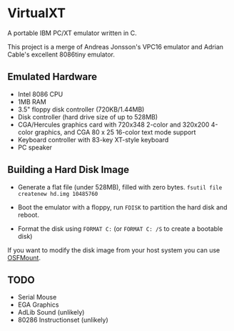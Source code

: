 # VirtualXT

A portable IBM PC/XT emulator written in C.

This project is a merge of Andreas Jonsson's VPC16 emulator and Adrian Cable's excellent 8086tiny emulator.

## Emulated Hardware

* Intel 8086 CPU
* 1MB RAM
* 3.5" floppy disk controller (720KB/1.44MB)
* Disk controller (hard drive size of up to 528MB)
* CGA/Hercules graphics card with 720x348 2-color and 320x200 4-color graphics, and CGA 80 x 25 16-color text mode support
* Keyboard controller with 83-key XT-style keyboard
* PC speaker

## Building a Hard Disk Image

* Generate a flat file (under 528MB), filled with zero bytes. `fsutil file createnew hd.img 10485760`

* Boot the emulator with a floppy, run `FDISK` to partition the hard disk and reboot.

* Format the disk using `FORMAT C:` (or `FORMAT C: /S` to create a bootable disk)

If you want to modify the disk image from your host system you can use [OSFMount](https://www.osforensics.com/tools/mount-disk-images.html).

## TODO

* Serial Mouse
* EGA Graphics
* AdLib Sound (unlikely)
* 80286 Instructionset (unlikely)